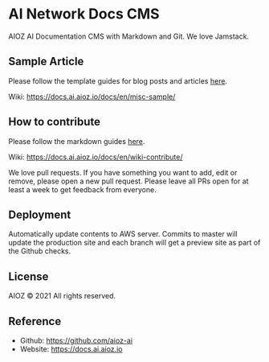 # AI Network Docs CMS

AIOZ AI Documentation CMS with Markdown and Git.
We love Jamstack.

## Sample Article
Please follow the template guides for blog posts and articles [here](content/en/misc-sample.md).

Wiki: https://docs.ai.aioz.io/docs/en/misc-sample/

## How to contribute

Please follow the markdown guides [here](content/en/wiki-contribute.md).

Wiki: https://docs.ai.aioz.io/docs/en/wiki-contribute/

We love pull requests. If you have something you want to add, edit or remove, please open a new pull request. Please leave all PRs open for at least a week to get feedback from everyone.

## Deployment

Automatically update contents to AWS server. Commits to master will update the production site and each branch will get a preview site as part of the Github checks.

## License
AIOZ © 2021 All rights reserved.

## Reference
- Github: https://github.com/aioz-ai
- Website: https://docs.ai.aioz.io
